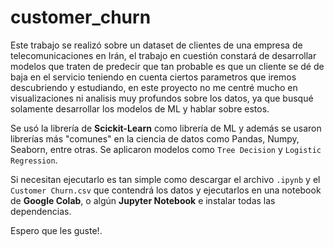 # customer_churn

Este trabajo se realizó sobre un dataset de clientes de una empresa de telecomunicaciones en Irán, el trabajo en cuestión constará de desarrollar modelos que traten de predecir que tan probable es que un cliente se dé de baja en el servicio teniendo en cuenta ciertos parametros que iremos descubriendo y estudiando, en este proyecto no me centré mucho en visualizaciones ni analisis muy profundos sobre los datos, ya que busqué solamente desarrollar los modelos de ML y hablar sobre estos.

Se usó la librería de **Scickit-Learn** como librería de ML y además se usaron librerías más "comunes" en la ciencia de datos como Pandas, Numpy, Seaborn, entre otras.
Se aplicaron modelos como `Tree Decision` y `Logistic Regression`.

Si necesitan ejecutarlo es tan simple como descargar el archivo `.ipynb` y el `Customer Churn.csv` que contendrá los datos y ejecutarlos en una notebook de **Google Colab**, o algún **Jupyter Notebook** e instalar todas las dependencias.

Espero que les guste!.

